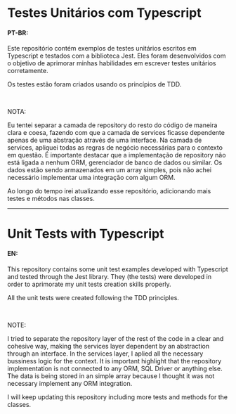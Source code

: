 <h1>Testes Unitários com Typescript</h1>
<h4>PT-BR:</h4>

<p>Este repositório contém exemplos de testes unitários escritos em Typescript e testados com a biblioteca Jest. Eles foram desenvolvidos com o objetivo de aprimorar minhas habilidades em escrever testes unitários corretamente.</p>
<p>Os testes estão foram criados usando os princípios de TDD.</p>
<br>
<p>NOTA: </p
<p>Eu tentei separar a camada de repository do resto do código de maneira clara e coesa, fazendo com que a camada de services ficasse dependente apenas de uma abstração através de uma interface. Na camada de services, apliquei todas as regras de negócio necessárias para o contexto em questão. É importante destacar que a implementação de repository não está ligada a nenhum ORM, gerenciador de banco de dados ou similar. Os dados estão sendo armazenados em um array simples, pois não achei necessário implementar uma integração com algum ORM.</p>
<p>Ao longo do tempo irei atualizando esse repositório, adicionando mais testes e métodos nas classes.</p>

<hr>

<h1>Unit Tests with Typescript</h1>
<h4>EN:</h4>

<p>This repository contains some unit test examples developed with Typescript and tested through the Jest library. They (the tests) were developed in order to aprimorate my unit tests creation skills properly.</p>
<p> All the unit tests were created following the TDD principles.</p>
<br>
<p>NOTE: </p>
<p>I tried to separate the repository layer of the rest of the code in a clear and cohesive way, making the services layer dependent by an abstraction through an interface. In the services layer, I aplied all the necessary bussiness logic for the context. It is important highlight that the repository implementation is not connected to any ORM, SQL Driver or anything else. The data is being stored in an simple array because I thought it was not necessary implement any ORM integration.</p>
<p>I will keep updating this repository including more tests and methods for the classes.</p>
